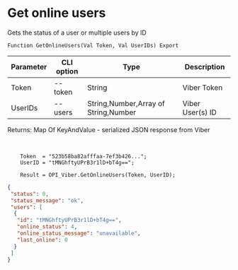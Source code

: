 ﻿---
sidebar_position: 4
---

# Get online users
 Gets the status of a user or multiple users by ID



`Function GetOnlineUsers(Val Token, Val UserIDs) Export`

  | Parameter | CLI option | Type | Description |
  |-|-|-|-|
  | Token | --token | String | Viber Token |
  | UserIDs | --users | String,Number,Array of String,Number | Viber User(s) ID |

  
  Returns:  Map Of KeyAndValue - serialized JSON response from Viber

<br/>




```bsl title="Code example"
    Token  = "523b58ba82afffaa-7ef3b426...";
    UserID = "tMNGhftyUPrB3r1lD+bT4g==";

    Result = OPI_Viber.GetOnlineUsers(Token, UserID);
```
 



```json title="Result"
{
 "status": 0,
 "status_message": "ok",
 "users": [
  {
   "id": "tMNGhftyUPrB3r1lD+bT4g==",
   "online_status": 4,
   "online_status_message": "unavailable",
   "last_online": 0
  }
 ]
}
```
